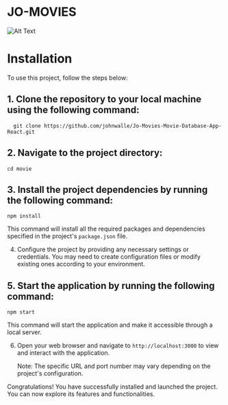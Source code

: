 # **JO-MOVIES**
![Alt Text](https://i.imgur.com/rkFSuUV.png)


# Installation

To use this project, follow the steps below:

## 1. Clone the repository to your local machine using the following command:

`  git clone https://github.com/johnwalle/Jo-Movies-Movie-Database-App-React.git`



## 2. Navigate to the project directory:


   `cd movie`




## 3. Install the project dependencies by running the following command:


   `npm install`
 

  
   
   This command will install all the required packages and dependencies specified in the project's `package.json` file.

 4. Configure the project by providing any necessary settings or credentials. You may need to create configuration files or modify existing ones according to your environment.

## 5. Start the application by running the following command:


   `npm start`


   This command will start the application and make it accessible through a local server.


6. Open your web browser and navigate to `http://localhost:3000` to view and interact with the application.

   Note: The specific URL and port number may vary depending on the project's configuration.

Congratulations! You have successfully installed and launched the project. You can now explore its features and functionalities.

